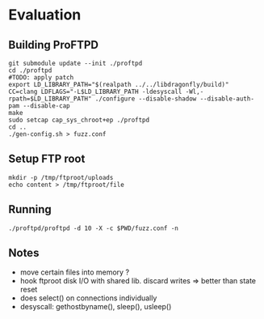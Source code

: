 # Evaluation

## Building ProFTPD
```
git submodule update --init ./proftpd
cd ./proftpd
#TODO: apply patch
export LD_LIBRARY_PATH="$(realpath ../../libdragonfly/build)"
CC=clang LDFLAGS="-L$LD_LIBRARY_PATH -ldesyscall -Wl,-rpath=$LD_LIBRARY_PATH" ./configure --disable-shadow --disable-auth-pam --disable-cap
make
sudo setcap cap_sys_chroot+ep ./proftpd
cd ..
./gen-config.sh > fuzz.conf
```

## Setup FTP root
```
mkdir -p /tmp/ftproot/uploads
echo content > /tmp/ftproot/file
```

## Running
```
./proftpd/proftpd -d 10 -X -c $PWD/fuzz.conf -n
```

## Notes
- move certain files into memory ?
- hook ftproot disk I/O with shared lib. discard writes => better than state reset
- does select() on connections individually
- desyscall: gethostbyname(), sleep(), usleep()

